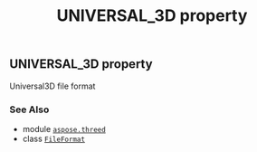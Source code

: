 ﻿---
title: UNIVERSAL_3D property
second_title: Aspose.3D for Python via .NET API References
description: 
type: docs
weight: 460
url: /python-net/aspose.threed/fileformat/universal_3d/
is_root: false
---

## UNIVERSAL_3D property


Universal3D file format

### See Also
* module [`aspose.threed`](../../)
* class [`FileFormat`](/3d/python-net/aspose.threed/fileformat)
